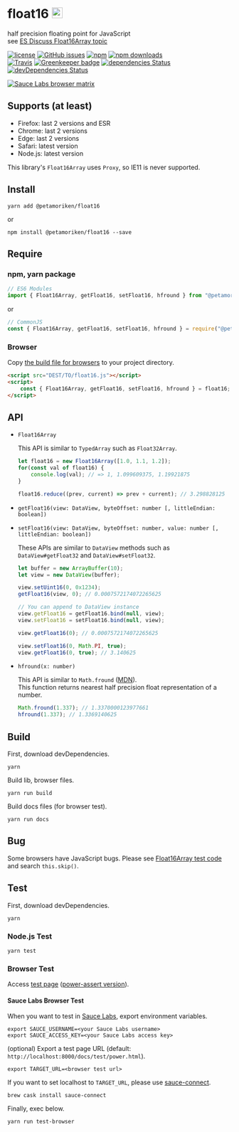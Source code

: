# float16 <a href="https://github.com/petamoriken/float16" target="_blank"><img src="https://assets-cdn.github.com/images/modules/logos_page/GitHub-Mark.png" width="24" height="24"></a>

half precision floating point for JavaScript  
see [ES Discuss Float16Array topic](https://esdiscuss.org/topic/float16array)

[![license](https://img.shields.io/npm/l/@petamoriken/float16.svg?style=flat-square)](https://github.com/petamoriken/float16/blob/master/LICENSE)
[![GitHub issues](https://img.shields.io/github/issues/petamoriken/float16.svg?style=flat-square)](https://github.com/petamoriken/float16/issues)
[![npm](https://img.shields.io/npm/v/@petamoriken/float16.svg?style=flat-square)](https://www.npmjs.com/package/@petamoriken/float16)
[![npm downloads](https://img.shields.io/npm/dt/@petamoriken/float16.svg?style=flat-square)](https://www.npmjs.com/package/@petamoriken/float16)  
[![Travis](https://img.shields.io/travis/petamoriken/float16.svg?style=flat-square)](https://travis-ci.org/petamoriken/float16)
[![Greenkeeper badge](https://badges.greenkeeper.io/petamoriken/float16.svg?flat-square)](https://greenkeeper.io/)
[![dependencies Status](https://david-dm.org/petamoriken/float16/status.svg?style=flat-square)](https://david-dm.org/petamoriken/float16)
[![devDependencies Status](https://david-dm.org/petamoriken/float16/dev-status.svg?style=flat-square)](https://david-dm.org/petamoriken/float16?type=dev)


[![Sauce Labs browser matrix](https://saucelabs.com/browser-matrix/petamoriken.svg)](https://saucelabs.com/u/petamoriken)



## Supports (at least)

* Firefox: last 2 versions and ESR
* Chrome: last 2 versions
* Edge: last 2 versions
* Safari: latest version
* Node.js: latest version

This library's `Float16Array` uses `Proxy`, so IE11 is never supported.

## Install

```console
yarn add @petamoriken/float16
```

or

```console
npm install @petamoriken/float16 --save
```

## Require

### npm, yarn package

```js
// ES6 Modules
import { Float16Array, getFloat16, setFloat16, hfround } from "@petamoriken/float16";
```

or

```js
// CommonJS
const { Float16Array, getFloat16, setFloat16, hfround } = require("@petamoriken/float16");
```

### Browser

Copy [the build file for browsers](https://github.com/petamoriken/float16/blob/master/browser/float16.js) to your project directory.

```html
<script src="DEST/TO/float16.js"></script>
<script>
    const { Float16Array, getFloat16, setFloat16, hfround } = float16;
</script>
```

## API

* `Float16Array`

    This API is similar to `TypedArray` such as `Float32Array`.

    ```js
    let float16 = new Float16Array([1.0, 1.1, 1.2]);
    for(const val of float16) {
        console.log(val); // => 1, 1.099609375, 1.19921875
    }

    float16.reduce((prev, current) => prev + current); // 3.298828125
    ```

* `getFloat16(view: DataView, byteOffset: number [, littleEndian: boolean])`
* `setFloat16(view: DataView, byteOffset: number, value: number [, littleEndian: boolean])`

    These APIs are similar to `DataView` methods such as `DataView#getFloat32` and `DataView#setFloat32`.

    ```js
    let buffer = new ArrayBuffer(10);
    let view = new DataView(buffer);

    view.setUint16(0, 0x1234);
    getFloat16(view, 0); // 0.0007572174072265625

    // You can append to DataView instance
    view.getFloat16 = getFloat16.bind(null, view);
    view.setFloat16 = setFloat16.bind(null, view);

    view.getFloat16(0); // 0.0007572174072265625

    view.setFloat16(0, Math.PI, true);
    view.getFloat16(0, true); // 3.140625
    ```

* `hfround(x: number)`

    This API is similar to `Math.fround` ([MDN](https://developer.mozilla.org/en-US/docs/Web/JavaScript/Reference/Global_Objects/Math/fround)).  
    This function returns nearest half precision float representation of a number.

    ```js
    Math.fround(1.337); // 1.3370000123977661
    hfround(1.337); // 1.3369140625
    ```

## Build

First, download devDependencies.

```console
yarn
```

Build lib, browser files.

```console
yarn run build
```

Build docs files (for browser test).

```console
yarn run docs
```

## Bug

Some browsers have JavaScript bugs. Please see [Float16Array test code](https://github.com/petamoriken/float16/blob/master/test/Float16Array.js) and search `this.skip()`.

## Test

First, download devDependencies.

```console
yarn
```

### Node.js Test

```console
yarn test
```

### Browser Test

Access [test page](https://petamoriken.github.io/float16/test) ([power-assert version](https://petamoriken.github.io/float16/test/power)).

#### Sauce Labs Browser Test

When you want to test in [Sauce Labs](https://saucelabs.com/), export environment variables.

```console
export SAUCE_USERNAME=<your Sauce Labs username>
export SAUCE_ACCESS_KEY=<your Sauce Labs access key>
```

(optional) Export a test page URL (default: `http://localhost:8000/docs/test/power.html`).

```console
export TARGET_URL=<browser test url>
```

If you want to set localhost to `TARGET_URL`, please use [sauce-connect](https://wiki.saucelabs.com/display/DOCS/Sauce+Connect+Proxy).

```console
brew cask install sauce-connect
```

Finally, exec below.

```console
yarn run test-browser
```